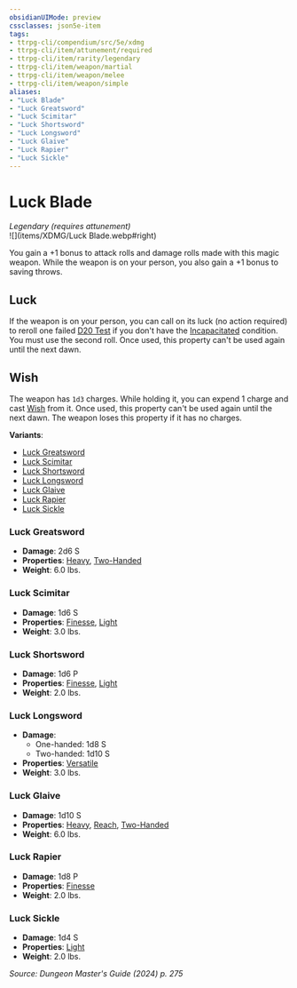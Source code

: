 ```yaml
---
obsidianUIMode: preview
cssclasses: json5e-item
tags:
- ttrpg-cli/compendium/src/5e/xdmg
- ttrpg-cli/item/attunement/required
- ttrpg-cli/item/rarity/legendary
- ttrpg-cli/item/weapon/martial
- ttrpg-cli/item/weapon/melee
- ttrpg-cli/item/weapon/simple
aliases: 
- "Luck Blade"
- "Luck Greatsword"
- "Luck Scimitar"
- "Luck Shortsword"
- "Luck Longsword"
- "Luck Glaive"
- "Luck Rapier"
- "Luck Sickle"
---
```

# Luck Blade
*Legendary (requires attunement)*  
![](items/XDMG/Luck Blade.webp#right)  


You gain a +1 bonus to attack rolls and damage rolls made with this magic weapon. While the weapon is on your person, you also gain a +1 bonus to saving throws.

## Luck

If the weapon is on your person, you can call on its luck (no action required) to reroll one failed [D20 Test](d20-test-xphb.md) if you don't have the [Incapacitated](conditions.md#Incapacitated) condition. You must use the second roll. Once used, this property can't be used again until the next dawn.

## Wish

The weapon has `1d3` charges. While holding it, you can expend 1 charge and cast [Wish](wish-xphb.md) from it. Once used, this property can't be used again until the next dawn. The weapon loses this property if it has no charges.

**Variants**:
- [Luck Greatsword](#Luck%20Greatsword)
- [Luck Scimitar](#Luck%20Scimitar)
- [Luck Shortsword](#Luck%20Shortsword)
- [Luck Longsword](#Luck%20Longsword)
- [Luck Glaive](#Luck%20Glaive)
- [Luck Rapier](#Luck%20Rapier)
- [Luck Sickle](#Luck%20Sickle)

### Luck Greatsword

- **Damage**: 2d6 S
- **Properties**: [Heavy](item-properties.md#Heavy), [Two-Handed](item-properties.md#Two-Handed)
- **Weight**: 6.0 lbs.

### Luck Scimitar

- **Damage**: 1d6 S
- **Properties**: [Finesse](item-properties.md#Finesse), [Light](item-properties.md#Light)
- **Weight**: 3.0 lbs.

### Luck Shortsword

- **Damage**: 1d6 P
- **Properties**: [Finesse](item-properties.md#Finesse), [Light](item-properties.md#Light)
- **Weight**: 2.0 lbs.

### Luck Longsword

- **Damage**:
  - One-handed: 1d8 S
  - Two-handed: 1d10 S
- **Properties**: [Versatile](item-properties.md#Versatile)
- **Weight**: 3.0 lbs.

### Luck Glaive

- **Damage**: 1d10 S
- **Properties**: [Heavy](item-properties.md#Heavy), [Reach](item-properties.md#Reach), [Two-Handed](item-properties.md#Two-Handed)
- **Weight**: 6.0 lbs.

### Luck Rapier

- **Damage**: 1d8 P
- **Properties**: [Finesse](item-properties.md#Finesse)
- **Weight**: 2.0 lbs.

### Luck Sickle

- **Damage**: 1d4 S
- **Properties**: [Light](item-properties.md#Light)
- **Weight**: 2.0 lbs.


*Source: Dungeon Master's Guide (2024) p. 275*